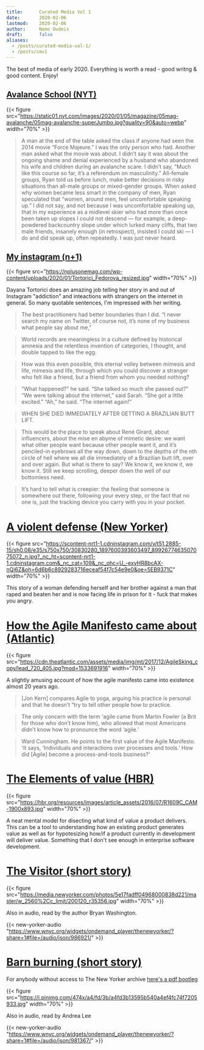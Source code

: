 ```yaml
---
title:      Curated Media Vol 1
date:       2020-02-06
lastmod:    2020-02-06
author:     Nemo Oudeis
draft:      false
aliases:    
  - /posts/curated-media-val-1/
  - /posts/cmv1
---
```


The best of media of early 2020. Everything is worth a read - good writng & good content. Enjoy!

## [Avalance School (NYT)](https://www.nytimes.com/2019/12/31/magazine/avalanche-school-heidi-julavits.html)

{{< figure src="https://static01.nyt.com/images/2020/01/05/magazine/05mag-avalanche/05mag-avalanche-superJumbo.jpg?quality=90&auto=webp" width="70%" >}}

> A man at the end of the table asked the class if anyone had seen the 2014 movie “Force Majeure.” I was the only person who had. Another man asked what the movie was about. I didn’t say it was about the ongoing shame and denial experienced by a husband who abandoned his wife and children during an avalanche scare. I didn’t say, “Much like this course so far, it’s a referendum on masculinity.” All-female groups, Ryan told us before lunch, make better decisions in risky situations than all-male groups or mixed-gender groups. When asked why women became less smart in the company of men, Ryan speculated that “women, around men, feel uncomfortable speaking up.” I did not say, and not because I was uncomfortable speaking up, that in my experience as a midlevel skier who had more than once been taken up slopes I could not descend — for example, a deep-powdered backcountry slope under which lurked many cliffs, that two male friends, insanely enough (in retrospect), insisted I could ski — I do and did speak up, often repeatedly. I was just never heard.

## [My instagram (n+1)](https://nplusonemag.com/issue-36/essays/my-instagram/)

{{< figure src="https://nplusonemag.com/wp-content/uploads/2020/01/Tortorici_Fedorova_resized.jpg"  width="70%" >}}

Dayana Tortorici does an amazing job telling her story in and out of Instagram "addiction" and inteactions with strangers on the internet in general. So many quotable sentences, I'm impressed with her writing.

> The best practitioners had better boundaries than I did. “I never search my name on Twitter, of course not, it’s none of my business what people say about me,”

> World records are meaningless in a culture defined by historical amnesia and the relentless invention of categories, I thought, and double tapped to like the egg.

> How was this even possible, this eternal volley between mimesis and life, mimesis and life, through which you could discover a stranger who felt like a friend, but a friend from whom you needed nothing?

> “What happened?” he said. “She talked so much she passed out?”
> “We were talking about the internet,” said Sarah. “She got a little excited.”
> “Ah,” he said. “The internet again!”

> WHEN SHE DIED IMMEDIATELY AFTER
> GETTING A BRAZILIAN BUTT LIFT.

> This would be the place to speak about René Girard, about influencers, about the mise en abyme of mimetic desire: we want what other people want because other people want it, and it’s penciled-in eyebrows all the way down, down to the depths of the nth circle of hell where we all die immediately of a Brazilian butt lift, over and over again. But what is there to say? We know it, we know it, we know it. Still we keep scrolling, deeper down the well of our bottomless need.

> It’s hard to tell what is creepier: the feeling that someone is somewhere out there, following your every step, or the fact that no one is, just the tracking device you carry with you in your pocket.

# [A violent defense (New Yorker)](https://www.newyorker.com/magazine/2020/01/20/how-far-can-abused-women-go-to-protect-themselves)

{{< figure src="https://scontent-nrt1-1.cdninstagram.com/v/t51.2885-15/sh0.08/e35/s750x750/30830280_1897600393603497_8992677463507075072_n.jpg?_nc_ht=scontent-nrt1-1.cdninstagram.com&_nc_cat=109&_nc_ohc=U_-exyHR8bcAX-nQi6Z&oh=6d6b6c8929283716eceaf54f7c54e9e0&oe=5EB9371C"  width="70%" >}}

This story of a woman defending herself and her brother against a man that raped and beaten her and is now facing life in prison for it - fuck that makes you angry.

# [How the Agile Manifesto came about (Atlantic)](https://www.theatlantic.com/technology/archive/2017/12/agile-manifesto-a-history/547715/)

{{< figure src="https://cdn.theatlantic.com/assets/media/img/mt/2017/12/AgileSking_copy/lead_720_405.jpg?mod=1533691916"  width="70%" >}}

A slightly amusing account of how the agile manifesto came into existence almost 20 years ago.

> [Jon Kern] compares Agile to yoga, arguing his practice is personal and that he doesn’t “try to tell other people how to practice.

> The only concern with the term ‘agile came from Martin Fowler (a Brit for those who don’t know him), who allowed that most Americans didn’t know how to pronounce the word ‘agile.’

> Ward Cunningham. He points to the first value of the Agile Manifesto. 'It says, ‘Individuals and interactions over processes and tools.’ How did [Agile] become a process-and-tools business?'

# [The Elements of value (HBR)](https://hbr.org/2016/09/the-elements-of-value)

{{< figure src="https://hbr.org/resources/images/article_assets/2016/07/R1609C_CAM-1900x893.jpg"  width="70%" >}}

A neat mental model for disecting what kind of value a product delivers. This can be a tool to understanding how an existing product generates value as well as for hypotesizing how/if a product currently in development will deliver value. Something that I don't see enough in enterprise software development.

# [The Visitor (short story)](https://www.newyorker.com/magazine/2020/01/20/visitor)

{{< figure src="https://media.newyorker.com/photos/5e17fadff04968000838d221/master/w_2560%2Cc_limit/200120_r35356.jpg"  width="70%" >}}

Also in audio, read by the author Bryan Washington.

{{< new-yorker-audio "https://www.wnyc.org/widgets/ondemand_player/thenewyorker/?share=1#file=/audio/json/986921/" >}}


# [Barn burning (short story)](https://www.newyorker.com/magazine/1992/11/02/barn-burning)

For anybody without access to The New Yorker archive [here's a pdf bootleg](https://www.mrflamm.com/uploads/2/2/0/0/2200902/barnburningbyharukimurakami.pdf)

{{< figure src="https://i.pinimg.com/474x/a4/fd/3b/a4fd3b13595b540a4ef4fc74f7205933.jpg"  width="70%" >}}

Also in audio, read by Andrea Lee

{{< new-yorker-audio "https://www.wnyc.org/widgets/ondemand_player/thenewyorker/?share=1#file=/audio/json/981367/" >}}


